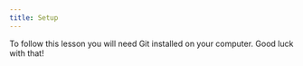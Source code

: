 ```yaml
---
title: Setup
---
```


To follow this lesson you will need Git installed on your computer. Good luck with that!




